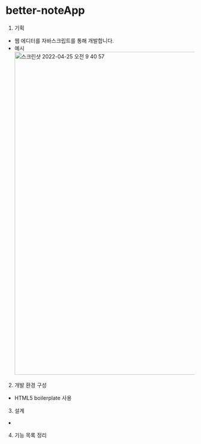 # better-noteApp
1. 기획
  - 웹 에디터를 자바스크립트를 통해 개발합니다. 
  - 예시
    <img width="859" alt="스크린샷 2022-04-25 오전 9 40 57" src="https://user-images.githubusercontent.com/26559739/165003825-0048a1fe-44ba-4796-8d6b-4877046dedde.png">
2. 개발 환경 구성
  - HTML5 boilerplate 사용
3. 설계
  - 
4. 기능 목록 정리
